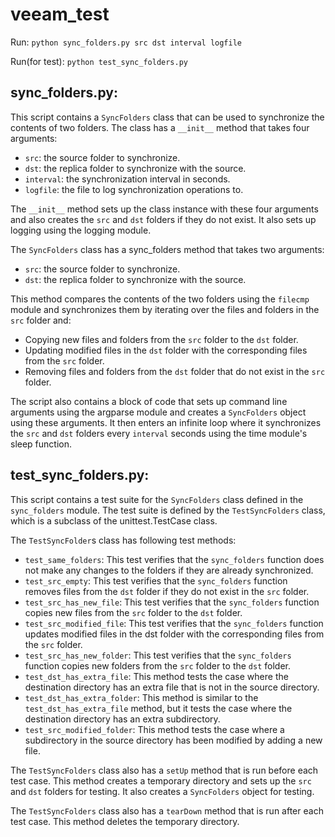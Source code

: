 # veeam_test

Run: ``python sync_folders.py src dst interval logfile``

Run(for test): ``python test_sync_folders.py``

## sync_folders.py:

This script contains a ``SyncFolders`` class that can be used to synchronize the contents of two folders. The class has a ``__init__`` method that takes four arguments:

* ``src``: the source folder to synchronize.
* ``dst``: the replica folder to synchronize with the source.
* ``interval``: the synchronization interval in seconds.
* ``logfile``: the file to log synchronization operations to.

The ``__init__`` method sets up the class instance with these four arguments and also creates the ``src`` and ``dst`` folders if they do not exist. It also sets up logging using the logging module.

The ``SyncFolders`` class has a sync_folders method that takes two arguments:

* ``src``: the source folder to synchronize.
* ``dst``: the replica folder to synchronize with the source.

This method compares the contents of the two folders using the ``filecmp`` module and synchronizes them by iterating over the files and folders in the ``src`` folder and:

* Copying new files and folders from the ``src`` folder to the ``dst`` folder.
* Updating modified files in the ``dst`` folder with the corresponding files from the ``src`` folder.
* Removing files and folders from the ``dst`` folder that do not exist in the ``src`` folder.

The script also contains a block of code that sets up command line arguments using the argparse module and creates a ``SyncFolders`` object using these arguments. It then enters an infinite loop where it synchronizes the ``src`` and ``dst`` folders every ``interval`` seconds using the time module's sleep function.


## test_sync_folders.py:

This script contains a test suite for the ``SyncFolders`` class defined in the ``sync_folders`` module. The test suite is defined by the ``TestSyncFolders`` class, which is a subclass of the unittest.TestCase class.

The ``TestSyncFolder``s class has following test methods:

* ``test_same_folders``: This test verifies that the ``sync_folders`` function does not make any changes to the folders if they are already synchronized.
* ``test_src_empty``: This test verifies that the ``sync_folders`` function removes files from the ``dst`` folder if they do not exist in the ``src`` folder.
* ``test_src_has_new_file``: This test verifies that the ``sync_folders`` function copies new files from the ``src`` folder to the ``dst`` folder.
* ``test_src_modified_file``: This test verifies that the ``sync_folders`` function updates modified files in the dst folder with the corresponding files from the ``src`` folder.
* ``test_src_has_new_folder``: This test verifies that the ``sync_folders`` function copies new folders from the ``src`` folder to the ``dst`` folder.
* ``test_dst_has_extra_file``: This method tests the case where the destination directory has an extra file that is not in the source directory.
* ``test_dst_has_extra_folder``: This method is similar to the ``test_dst_has_extra_file`` method, but it tests the case where the destination directory has an extra subdirectory.
* ``test_src_modified_folder``: This method tests the case where a subdirectory in the source directory has been modified by adding a new file.

The ``TestSyncFolders`` class also has a ``setUp`` method that is run before each test case. This method creates a temporary directory and sets up the ``src`` and ``dst`` folders for testing. It also creates a ``SyncFolders`` object for testing.

The ``TestSyncFolders`` class also has a ``tearDown`` method that is run after each test case. This method deletes the temporary directory.
